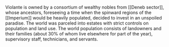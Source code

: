 Violante is owned by a consortium of wealthy nobles from [[Deneb sector]], whose ancestors, foreseeing a time when the spinward regions of the [[Imperium]] would be heavily populated, decided to invest in an unspoiled paradise. The world was parceled into estates with strict controls on population and land use. The world population consists of landowners and their families (about 30% of whom live elsewhere for part of the year), supervisory staff, technicians, and servants.
